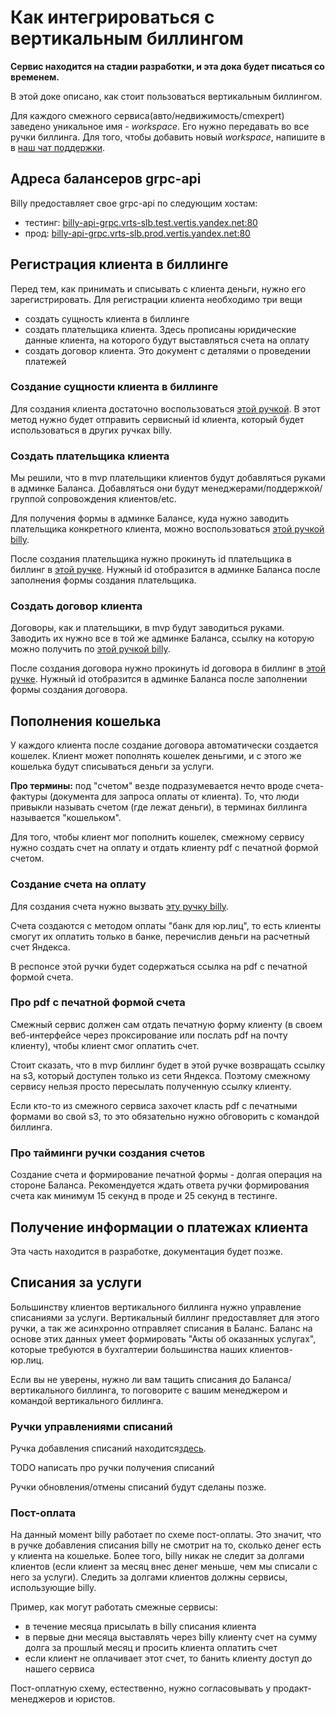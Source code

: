 # Как интегрироваться с вертикальным биллингом

**Сервис находится на стадии разработки, и эта дока будет писаться со временем.**

В этой доке описано, как стоит пользоваться вертикальным биллингом.

Для каждого смежного сервиса(авто/недвижимость/cmexpert) заведено уникальное имя - _workspace_. Его нужно передавать во
все ручки биллинга. Для того, чтобы добавить новый _workspace_, напишите в
в [наш чат поддержки](http://t.me/joinchat/DN5j4EhyeEtKVkNXcFUDsg).

## Адреса балансеров grpc-api

Billy предоставляет свое grpc-api по следующим хостам:

- тестинг: [billy-api-grpc.vrts-slb.test.vertis.yandex.net:80](finstat-api-grpc.vrts-slb.test.vertis.yandex.net:80)
- прод: [billy-api-grpc.vrts-slb.prod.vertis.yandex.net:80](finstat-api-grpc.vrts-slb.prod.vertis.yandex.net:80)

## Регистрация клиента в биллинге

Перед тем, как принимать и списывать с клиента деньги, нужно его зарегистрировать. Для регистрации клиента необходимо
три вещи

- создать сущность клиента в биллинге
- создать плательщика клиента. Здесь прописаны юридические данные клиента, на которого будут выставляться счета на
  оплату
- создать договор клиента. Это документ с деталями о проведении платежей

### Создание сущности клиента в биллинге

Для создания клиента достаточно воспользоваться
[этой ручкой](
https://a.yandex-team.ru/arcadia/classifieds/schema-registry/proto/billing/billy/client.proto?rev=r9632733#L10). В этот
метод нужно будет отправить сервисный id клиента, который будет использоваться в других ручках billy.

### Cоздать плательщика клиента

Мы решили, что в mvp плательщики клиентов будут добавляться руками в админке Баланса. Добавляться они будут
менеджерами/поддержкой/группой сопровождения клиентов/etc.

Для получения формы в админке Балансе, куда нужно заводить плательщика конкретного клиента, можно
воспользоваться [этой ручкой billy](
https://a.yandex-team.ru/arcadia/classifieds/schema-registry/proto/billing/billy/util.proto?rev=r9632733#L8).

После создания плательщика нужно прокинуть id плательщика в биллинг в [этой ручке](
https://a.yandex-team.ru/arcadia/classifieds/schema-registry/proto/billing/billy/client.proto?rev=r9632733#L14
). Нужный id отобразится в админке Баланса после заполнения формы создания плательщика.

### Cоздать договор клиента

Договоры, как и плательщики, в mvp будут заводиться руками. Заводить их нужно все в той же админке Баланса, ссылку на
которую можно получить по [этой ручкой billy](
https://a.yandex-team.ru/arcadia/classifieds/schema-registry/proto/billing/billy/util.proto?rev=r9632733#L8).

После создания договора нужно прокинуть id договора в биллинг в [этой ручке](
https://a.yandex-team.ru/arcadia/classifieds/schema-registry/proto/billing/billy/client.proto?rev=r9632733#L18
). Нужный id отобразится в админке Баланса после заполнении формы создания договора.

## Пополнения кошелька

У каждого клиента после создание договора автоматически создается кошелек. Клиент может пополнять кошелек деньгими, и с
этого же кошелька будут списываться деньги за услуги.

**Про термины:** под "счетом" везде подразумевается нечто вроде счета-фактуры (документа для запроса оплаты от клиента).
То, что люди привыкли называть счетом (где лежат деньги), в терминах биллинга называется "кошельком".

Для того, чтобы клиент мог пополнить кошелек, смежному сервису нужно создать счет на оплату и отдать клиенту pdf с
печатной формой счетом.

### Создание счета на оплату

Для создания счета нужно вызвать [эту ручку billy](
https://a.yandex-team.ru/arcadia/classifieds/schema-registry/proto/billing/billy/invoice.proto?rev=r9719829#L9
).

Счета создаются с методом оплаты "банк для юр.лиц", то есть клиенты смогут их оплатить только в банке, перечислив деньги
на расчетный счет Яндекса.

В респонсе этой ручки будет содержаться ссылка на pdf с печатной формой счета.

### Про pdf с печатной формой счета

Смежный сервис должен сам отдать печатную форму клиенту (в своем веб-интерфейсе через проксирование или послать pdf на
почту клиенту), чтобы клиент смог оплатить счет.

Стоит сказать, что в mvp биллинг будет в этой ручке возвращать ссылку на s3, который доступен только из сети Яндекса.
Поэтому смежному сервису нельзя просто пересылать полученную ссылку клиенту.

Если кто-то из смежного сервиса захочет класть pdf с печатными формами во свой s3, то это обязательно нужно обговорить с
командой биллинга.

### Про тайминги ручки создания счетов

Создание счета и формирование печатной формы - долгая операция на стороне Баланса. Рекомендуется ждать ответа ручки
формирования счета как минимум 15 секунд в проде и 25 секунд в тестинге.

## Получение информации о платежах клиента

Эта часть находится в разработке, документация будет позже.

## Списания за услуги

Большинству клиентов вертикального биллинга нужно управление списаниями за услуги. Вертикальный биллинг предоставляет
для этого ручки, а так же асинхронно отправляет списания в Баланс. Баланс на основе этих данных умеет формировать "Акты
об оказанных услугах", которые требуются в бухгалтерии большинства наших клиентов-юр.лиц.

Если вы не уверены, нужно ли вам тащить списания до Баланса/вертикального биллинга, то поговорите с вашим менеджером и
командой вертикального биллинга.

### Ручки управлениями списаний

Ручка добавления списаний находится[здесь](
https://a.yandex-team.ru/arc_vcs/classifieds/schema-registry/proto/billing/billy/spending.proto?rev=r9734496#L10).

TODO написать про ручки получения списаний

Ручки обновления/отмены списаний будут сделаны позже.

### Пост-оплата

На данный момент billy работает по схеме пост-оплаты. Это значит, что в ручке добавления списания billy не смотрит на
то, сколько денег есть у клиента на кошельке. Более того, billy никак не следит за долгами клиентов (если клиент за
месяц внес денег меньше, чем мы списали с него за услуги). Следить за долгами клиентов должны сервисы, использующие
billy.

Пример, как могут работать смежные сервисы:

- в течение месяца присылать в billy списания клиента
- в первые дни месяца выставлять через billy клиенту счет на сумму долга за прошлый месяц и просить клиента оплатить
  счет
- если клиент не оплачивает этот счет, то банить клиенту доступ до нашего сервиса

Пост-оплатную схему, естественно, нужно согласовывать у продакт-менеджеров и юристов.
